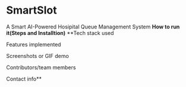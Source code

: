 # SmartSlot
A Smart AI-Powered Hosipital Queue Management System
**How to run it(Steps and Installtion)**
**Tech stack used

Features implemented

Screenshots or GIF demo

Contributors/team members

Contact info**

